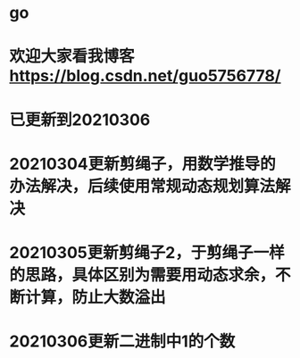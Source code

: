 # go
# 欢迎大家看我博客 https://blog.csdn.net/guo5756778/
# 已更新到20210306
# 20210304更新剪绳子，用数学推导的办法解决，后续使用常规动态规划算法解决
# 20210305更新剪绳子2，于剪绳子一样的思路，具体区别为需要用动态求余，不断计算，防止大数溢出
# 20210306更新二进制中1的个数